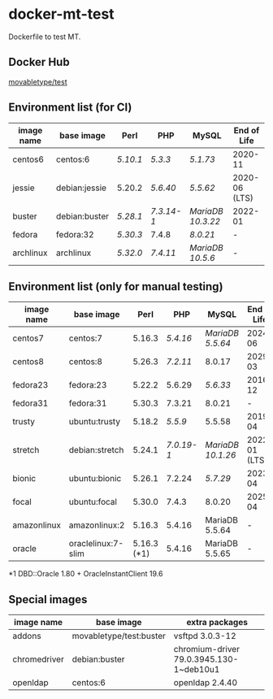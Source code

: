 # docker-mt-test
Dockerfile to test MT.

## Docker Hub

[movabletype/test](https://hub.docker.com/r/movabletype/test)

## Environment list (for CI)

|image name|base image|Perl|PHP|MySQL|End of Life|
|-|-|-|-|-|-|
|centos6|centos:6|*5.10.1*|*5.3.3*|*5.1.73*|2020-11|
|jessie|debian:jessie|5.20.2|*5.6.40*|*5.5.62*|2020-06 (LTS)|
|buster|debian:buster|*5.28.1*|*7.3.14-1*|*MariaDB 10.3.22*|2022-01|
|fedora|fedora:32|*5.30.3*|7.4.8|*8.0.21*|-|
|archlinux|archlinux|*5.32.0*|*7.4.11*|*MariaDB 10.5.6*|-|

## Environment list (only for manual testing)

|image name|base image|Perl|PHP|MySQL|End of Life|
|-|-|-|-|-|-|
|centos7|centos:7|5.16.3|*5.4.16*|*MariaDB 5.5.64*|2024-06|
|centos8|centos:8|5.26.3|*7.2.11*|8.0.17|2029-03|
|fedora23|fedora:23|5.22.2|5.6.29|*5.6.33*|2016-12|
|fedora31|fedora:31|5.30.3|7.3.21|8.0.21|-|
|trusty|ubuntu:trusty|5.18.2|*5.5.9*|5.5.58|2019-04|
|stretch|debian:stretch|5.24.1|*7.0.19-1*|*MariaDB 10.1.26*|2022-01 (LTS)|
|bionic|ubuntu:bionic|5.26.1|7.2.24|*5.7.29*|2023-04|
|focal|ubuntu:focal|5.30.0|7.4.3|8.0.20|2025-04|
|amazonlinux|amazonlinux:2|5.16.3|5.4.16|MariaDB 5.5.64|-|
|oracle|oraclelinux:7-slim|5.16.3 (\*1)|5.4.16|MariaDB 5.5.65|-|

\*1 DBD::Oracle 1.80 + OracleInstantClient 19.6

## Special images

|image name|base image|extra packages|
|-|-|-|
|addons|movabletype/test:buster|vsftpd 3.0.3-12|
|chromedriver|debian:buster|chromium-driver 79.0.3945.130-1~deb10u1|
|openldap|centos:6|openldap 2.4.40|
